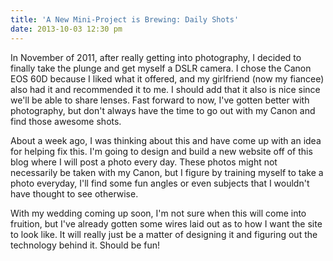 ```yaml
---
title: 'A New Mini-Project is Brewing: Daily Shots'
date: 2013-10-03 12:30 pm
---
```


In November of 2011, after really getting into photography, I decided to finally take the plunge and get myself a DSLR camera. I chose the Canon EOS 60D because I liked what it offered, and my girlfriend (now my fiancee) also had it and recommended it to me. I should add that it also is nice since we'll be able to share lenses. Fast forward to now, I've gotten better with photography, but don't always have the time to go out with my Canon and find those awesome shots.

About a week ago, I was thinking about this and have come up with an idea for helping fix this. I'm going to design and build a new website off of this blog where I will post a photo every day. These photos might not necessarily be taken with my Canon, but I figure by training myself to take a photo everyday, I'll find some fun angles or even subjects that I wouldn't have thought to see otherwise.

With my wedding coming up soon, I'm not sure when this will come into fruition, but I've already gotten some wires laid out as to how I want the site to look like. It will really just be a matter of designing it and figuring out the technology behind it. Should be fun!
